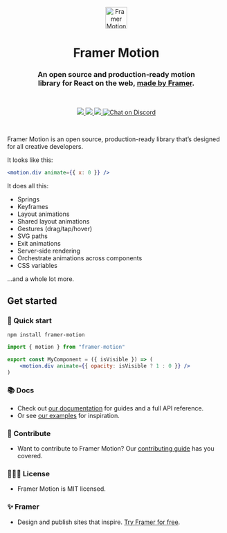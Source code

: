 <p align="center">
  <img src="https://framerusercontent.com/images/48ha9ZR9oZQGQ6gZ8YUfElP3T0A.png" width="50" height="50" alt="Framer Motion Icon" />
</p>
<h1 align="center">Framer Motion</h1>
<h3 align="center">
  An open source and production-ready motion<br>library for React on the web, <a href="https://www.framer.com">made by Framer</a>.
</h3>

<br>

<p align="center">
  <a href="https://www.npmjs.com/package/framer-motion" target="_blank">
    <img src="https://img.shields.io/npm/v/framer-motion.svg?style=flat-square" />
  </a>
  <a href="https://www.npmjs.com/package/framer-motion" target="_blank">
  <img src="https://img.shields.io/npm/dm/framer-motion.svg?style=flat-square" />
  </a>
  <a href="https://twitter.com/framer" target="_blank">
  <img src="https://img.shields.io/twitter/follow/framer.svg?style=social&label=Follow"  />
  </a>
  <a href="https://discord.gg/DfkSpYe" target="_blank">
  <img src="https://img.shields.io/discord/308323056592486420.svg?logo=discord&logoColor=white" alt="Chat on Discord">
  </a>
</p>

<br>

Framer Motion is an open source, production-ready library that’s designed for all creative developers.

It looks like this:

```jsx
<motion.div animate={{ x: 0 }} />
```

It does all this:

-   Springs
-   Keyframes
-   Layout animations
-   Shared layout animations
-   Gestures (drag/tap/hover)
-   SVG paths
-   Exit animations
-   Server-side rendering
-   Orchestrate animations across components
-   CSS variables

...and a whole lot more.

## Get started

### 🐇 Quick start

```
npm install framer-motion
```

```jsx
import { motion } from "framer-motion"

export const MyComponent = ({ isVisible }) => (
    <motion.div animate={{ opacity: isVisible ? 1 : 0 }} />
)
```

### 📚 Docs

- Check out [our documentation](https://www.framer.com/docs/) for guides and a full API reference.
- Or see [our examples](https://www.framer.com/docs/examples/) for inspiration.

### 💎 Contribute

- Want to contribute to Framer Motion? Our [contributing guide](https://github.com/framer/motion/blob/master/CONTRIBUTING.md) has you covered.

### 👩🏻‍⚖️ License

- Framer Motion is MIT licensed.

### ✨ Framer

- Design and publish sites that inspire. [Try Framer for free](https://www.framer.com/).